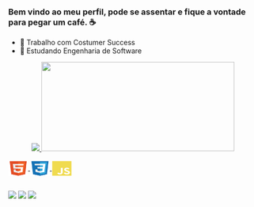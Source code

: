### Bem vindo ao meu perfil, pode se assentar e fique a vontade para pegar um café. ☕


- 🔭 Trabalho com Costumer Success 
- 🌱 Estudando Engenharia de Software 


<div align="center">
  <a href="https://github.com/Marcos-gjr">
  <img height="180em" src="https://github-readme-stats.vercel.app/api?username=Marcos-gjr&show_icons=true&theme=material-palenight&include_all_commits=true&count_private=true"/>
  <img height="180em" width="390em" src="https://github-readme-stats.vercel.app/api/top-langs/?username=Marcos-gjr&layout=compact&langs_count=7&theme=material-palenight"/>
</div>

<div style="display: inline_block"><br>
  <img align="center" alt="Marcos-HTML" height="30" width="40" src="https://raw.githubusercontent.com/devicons/devicon/master/icons/html5/html5-original.svg">
  <img align="center" alt="Marcos-CSS" height="30" width="40" src="https://raw.githubusercontent.com/devicons/devicon/master/icons/css3/css3-original.svg">
  <img align="center" alt="Marcos-Js" height="30" width="40" src="https://raw.githubusercontent.com/devicons/devicon/master/icons/javascript/javascript-plain.svg">
 <!-- <img align="center" alt="Marcos-Ts" height="30" width="40" src="https://raw.githubusercontent.com/devicons/devicon/master/icons/typescript/typescript-plain.svg">
  <img align="center" alt="Marcos-React" height="30" width="40" src="https://raw.githubusercontent.com/devicons/devicon/master/icons/react/react-original.svg">
  <img align="center" alt="Marcos-Python" height="30" width="40" src="https://raw.githubusercontent.com/devicons/devicon/master/icons/python/python-original.svg">
  <img align="center" alt="Marcos-Csharp" height="30" width="40" src="https://raw.githubusercontent.com/devicons/devicon/master/icons/csharp/csharp-original.svg"> 
  <img align="right" alt="Marcos-pic" height="150" style="border-radius:50px;" src=""> -->
</div>
  
##
 
<div>
  <a href = "mailto:m.goncalves.oficial@gmail.com"><img src="https://img.shields.io/badge/-Gmail-%23333?style=for-the-badge&logo=gmail&logoColor=white" target="_blank"></a>
  <a href="https://instagram.com/Markos_pgj" target="_blank"><img src="https://img.shields.io/badge/-Instagram-%23E4405F?style=for-the-badge&logo=instagram&logoColor=white" target="_blank"></a>
<!-- <a href="" target="_blank"><img src="https://img.shields.io/badge/Discord-7289DA?style=for-the-badge&logo=discord&logoColor=white" target="_blank"></a> -->
  <a href="https://www.linkedin.com/in/marcos-gon%C3%A7alves-bbb17a1b5" target="_blank"><img src="https://img.shields.io/badge/-LinkedIn-%230077B5?style=for-the-badge&logo=linkedin&logoColor=white" target="_blank"></a>
</div>
  
